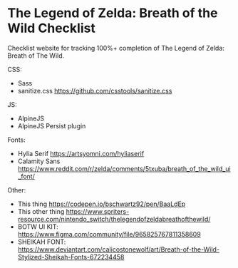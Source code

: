 # The Legend of Zelda: Breath of the Wild Checklist

Checklist website for tracking 100%+ completion of The Legend of Zelda: Breath of The Wild.

CSS:

- Sass
- sanitize.css <https://github.com/csstools/sanitize.css>

JS:

- AlpineJS
- AlpineJS Persist plugin

Fonts:

- Hylia Serif <https://artsyomni.com/hyliaserif>
- Calamity Sans <https://www.reddit.com/r/zelda/comments/5txuba/breath_of_the_wild_ui_font/>

Other:

- This thing <https://codepen.io/bschwartz92/pen/BaaLdEp>
- This other thing <https://www.spriters-resource.com/nintendo_switch/thelegendofzeldabreathofthewild/>
- BOTW UI KIT: <https://www.figma.com/community/file/965825767811358609>
- SHEIKAH FONT: <https://www.deviantart.com/calicostonewolf/art/Breath-of-the-Wild-Stylized-Sheikah-Fonts-672234458>

